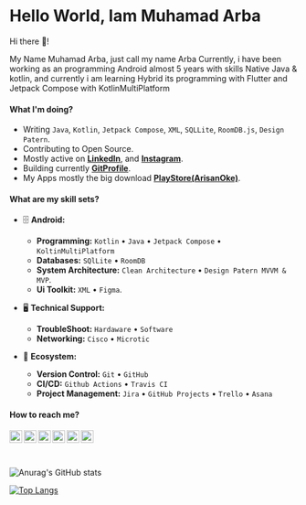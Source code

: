 # Hello World, Iam Muhamad Arba

Hi there 👋!

My Name Muhamad Arba, just call my name Arba
Currently, i have been working as an programming Android almost
5 years with skills Native Java & kotlin, and currently i am learning
Hybrid its programming with Flutter and Jetpack Compose with KotlinMultiPlatform


#### What I'm doing?

- Writing `Java`, `Kotlin`, `Jetpack Compose`, `XML`, `SQLLite`, `RoomDB.js`, `Design Patern`.
- Contributing to Open Source.
- Mostly active on **[LinkedIn](https://www.linkedin.com/in/muhamad-arba-365108131/)**, and **[Instagram](https://www.instagram.com/arbaelbarca/)**.
- Building currently **[GitProfile](https://github.com/arbaelbarca/gitprofile)**.
- My Apps mostly the big download **[PlayStore(ArisanOke)](https://play.google.com/store/apps/details?id=com.arbaelbarca.arisanoke)**.

#### What are my skill sets?

- 🗄️ **Android:**

  - **Programming:** `Kotlin` • `Java` • `Jetpack Compose` • `KoltinMultiPlatform`
  - **Databases:** `SQlLite` • `RoomDB`
  - **System Architecture:** `Clean Architecture` • `Design Patern MVVM & MVP`.
  - **Ui Toolkit:** `XML` • `Figma`.

- 🖥 **Technical Support:**

  - **TroubleShoot:** `Hardaware` • `Software`
  - **Networking:** `Cisco` • `Microtic`

- 🎡 **Ecosystem:**
  - **Version Control:** `Git` • `GitHub`
  - **CI/CD:** `Github Actions` • `Travis CI`
  - **Project Management:** `Jira` • `GitHub Projects` • `Trello` • `Asana`

#### How to reach me?

<a href="https://twitter.com/arif_szn">
  <img align="left" alt="Twitter" width="22px" src="./assets/twitter.svg" />
</a>
<a href="https://www.linkedin.com/in/ariful-alam">
  <img align="left" alt="LinkedIn" width="22px" src="./assets/linkedin.svg" />
</a>
<a href="https://www.facebook.com/swozon">
  <img align="left" alt="Facebook" width="22px" src="./assets/facebook.svg" />
</a>
<a href="https://dev.to/arifszn">
  <img align="left" alt="Dev" width="22px" src="./assets/dev.svg" />
</a>
<a href="https://medium.com/@arifszn">
  <img align="left" alt="Medium" width="22px" src="./assets/medium.svg" />
</a>
<a href="mailto:arifulalamszn@gmail.com">
  <img align="left" alt="Mail" width="22px" src="./assets/gmail.svg" />
</a>

<br/>
<br/>
<br/>


![Anurag's GitHub stats](https://github-readme-stats.vercel.app/api?username=arbaelbarca&show_icons=true)

<!-- ![Anurag's GitHub stats](https://github-readme-stats.vercel.app/api?username=arbaelbarca&show_icons=true&theme=radical)
 -->
<!-- [![Top Langs](https://github-readme-stats.vercel.app/api/top-langs/?username=arbaelbarca)](https://github.com/anuraghazra/github-readme-stats) -->

[![Top Langs](https://github-readme-stats.vercel.app/api/top-langs/?username=arbaelbarca&layout=compact)](https://github.com/anuraghazra/github-readme-stats)


<!-- ![visitors](https://visitor-badge.glitch.me/badge?page_id=page.id) -->
<!-- 
# Get in touch with me 
https://img.shields.io/badge/WhatsApp-25D366?style=for-the-badge&logo=whatsapp&logoColor=white -->


